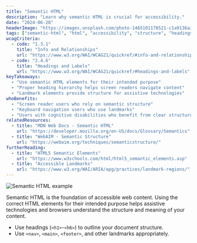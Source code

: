 ```yaml
---
title: "Semantic HTML"
description: "Learn why semantic HTML is crucial for accessibility."
date: "2024-06-20"
headerImage: "https://images.unsplash.com/photo-1465101178521-c1a9136a3b99?auto=format&fit=crop&w=1200&q=80"
tags: ["semantic-html", "html", "accessibility", "structure", "headings", "landmarks"]
wcagCriteria:
  - code: "1.3.1"
    title: "Info and Relationships"
    url: "https://www.w3.org/WAI/WCAG21/quickref/#info-and-relationships"
  - code: "2.4.6"
    title: "Headings and Labels"
    url: "https://www.w3.org/WAI/WCAG21/quickref/#headings-and-labels"
keyTakeaways:
  - "Use semantic HTML elements for their intended purpose"
  - "Proper heading hierarchy helps screen readers navigate content"
  - "Landmark elements provide structure for assistive technologies"
whoBenefits:
  - "Screen reader users who rely on semantic structure"
  - "Keyboard navigation users who use landmarks"
  - "Users with cognitive disabilities who benefit from clear structure"
relatedResources:
  - title: "MDN Web Docs - Semantic HTML"
    url: "https://developer.mozilla.org/en-US/docs/Glossary/Semantics"
  - title: "WebAIM - Semantic Structure"
    url: "https://webaim.org/techniques/semanticstructure/"
furtherReading:
  - title: "HTML5 Semantic Elements"
    url: "https://www.w3schools.com/html/html5_semantic_elements.asp"
  - title: "Accessible Landmarks"
    url: "https://www.w3.org/WAI/ARIA/apg/practices/landmark-regions/"
---
```


![Semantic HTML example](https://images.unsplash.com/photo-1465101046530-73398c7f28ca?auto=format&fit=crop&w=800&q=80)

Semantic HTML is the foundation of accessible web content. Using the correct HTML elements for their intended purpose helps assistive technologies and browsers understand the structure and meaning of your content.

- Use headings (`<h1>`-`<h6>`) to outline your document structure.
- Use `<nav>`, `<main>`, `<footer>`, and other landmarks appropriately. 
